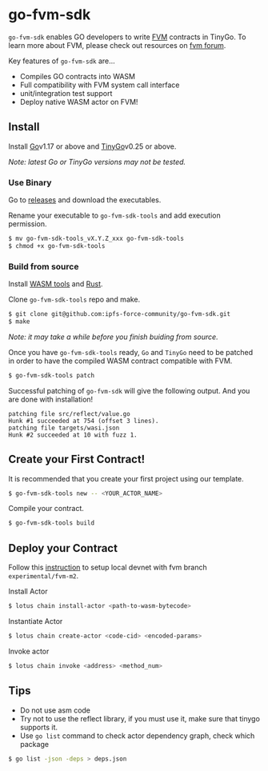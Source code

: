 # go-fvm-sdk

`go-fvm-sdk` enables GO developers to write [FVM](https://fvm.filecoin.io/) contracts in TinyGo. To learn more about FVM, please check out resources on [fvm forum](https://fvm-forum.filecoin.io/).

Key features of `go-fvm-sdk` are...

- Compiles GO contracts into WASM
- Full compatibility with FVM system call interface
- unit/integration test support
- Deploy native WASM actor on FVM!

## Install

Install [Go](https://go.dev/doc/install)v1.17 or above and [TinyGo](https://tinygo.org/getting-started/install/)v0.25 or above.

*Note: latest Go or TinyGo versions may not be tested.*

### Use Binary

Go to [releases](https://github.com/ipfs-force-community/go-fvm-sdk/releases) and download the executables.

Rename your executable to `go-fvm-sdk-tools` and add execution permission.

```bash
$ mv go-fvm-sdk-tools_vX.Y.Z_xxx go-fvm-sdk-tools
$ chmod +x go-fvm-sdk-tools
```

### Build from source

Install [WASM tools](https://github.com/WebAssembly/binaryen) and [Rust](https://www.rust-lang.org/tools/install).

Clone `go-fvm-sdk-tools` repo and make.

```bash
$ git clone git@github.com:ipfs-force-community/go-fvm-sdk.git
$ make
```

*Note: it may take a while before you finish buiding from source.*

Once you have `go-fvm-sdk-tools` ready, `Go` and `TinyGo` need to be patched in order to have the compiled WASM contract compatible with FVM.

```bash
$ go-fvm-sdk-tools patch
```

Successful patching of `go-fvm-sdk` will give the following output. And you are done with installation! 

```
patching file src/reflect/value.go
Hunk #1 succeeded at 754 (offset 3 lines).
patching file targets/wasi.json
Hunk #2 succeeded at 10 with fuzz 1.
```

## Create your First Contract!

It is recommended that you create your first project using our template.

```bash
$ go-fvm-sdk-tools new -- <YOUR_ACTOR_NAME>
```

Compile your contract.

```bash
$ go-fvm-sdk-tools build
```

## Deploy your Contract

Follow this [instruction](https://lotus.filecoin.io/developers/local-network/) to setup local devnet with fvm branch `experimental/fvm-m2`. 

Install Actor

```bash
$ lotus chain install-actor <path-to-wasm-bytecode>
```

Instantiate Actor

```bash
$ lotus chain create-actor <code-cid> <encoded-params>
```

Invoke actor

```bash
$ lotus chain invoke <address> <method_num>
```

## Tips

- Do not use asm code
- Try not to use the reflect library, if you must use it, make sure that tinygo supports it.
- Use `go list` command to check actor dependency graph, check which package

```bash
$ go list -json -deps > deps.json 
```